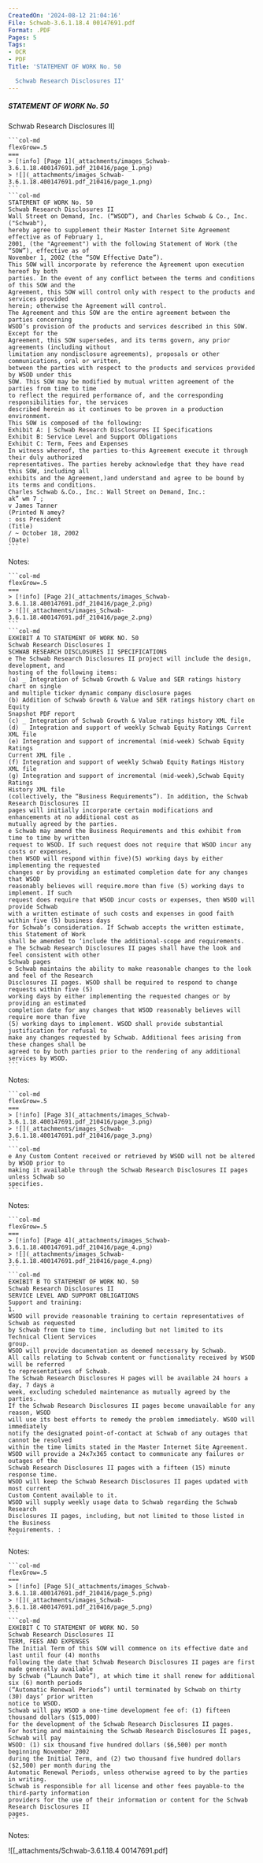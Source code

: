 ```yaml
---
CreatedOn: '2024-08-12 21:04:16'
File: Schwab-3.6.1.18.4 00147691.pdf
Format: .PDF
Pages: 5
Tags:
- OCR
- PDF
Title: 'STATEMENT OF WORK No. 50

  Schwab Research Disclosures II'
---
```


##### STATEMENT OF WORK No. 50
Schwab Research Disclosures II]

  
````col
```col-md
flexGrow=.5
===
> [!info] [Page 1](_attachments/images_Schwab-3.6.1.18.400147691.pdf_210416/page_1.png)
> ![](_attachments/images_Schwab-3.6.1.18.400147691.pdf_210416/page_1.png)
```  
```col-md
STATEMENT OF WORK No. 50
Schwab Research Disclosures II  
Wall Street on Demand, Inc. (“WSOD”), and Charles Schwab & Co., Inc. ("Schwab"),
hereby agree to supplement their Master Internet Site Agreement effective as of February 1,
2001, (the "Agreement") with the following Statement of Work (the “SOW”), effective as of
November 1, 2002 (the “SOW Effective Date”).  
This SOW will incorporate by reference the Agreement upon execution hereof by both
parties. In the event of any conflict between the terms and conditions of this SOW and the
Agreement, this SOW will control only with respect to the products and services provided
herein; otherwise the Agreement will control.  
The Agreement and this SOW are the entire agreement between the parties concerning
WSOD’s provision of the products and services described in this SOW. Except for the
Agreement, this SOW supersedes, and its terms govern, any prior agreements (including without
limitation any nondisclosure agreements), proposals or other communications, oral or written,
between the parties with respect to the products and services provided by WSOD under this
SOW. This SOW may be modified by mutual written agreement of the parties from time to time
to reflect the required performance of, and the corresponding responsibilities for, the services
described herein as it continues to be proven in a production environment.  
This SOW is composed of the following:  
Exhibit A: | Schwab Research Disclosures II Specifications
Exhibit B: Service Level and Support Obligations
Exhibit C: Term, Fees and Expenses  
In witness whereof, the parties to-this Agreement execute it through their duly authorized
representatives. The parties hereby acknowledge that they have read this SOW, including all
exhibits and the Agreement,)and understand and agree to be bound by its terms and conditions.  
Charles Schwab &.Co., Inc.: Wall Street on Demand, Inc.:
ak” wm 7 ;
v James Tanner
(Printed N amey?
: oss President
(Title)
/ ~ October 18, 2002  
(Date)  
```
````
Notes:    
````col
```col-md
flexGrow=.5
===
> [!info] [Page 2](_attachments/images_Schwab-3.6.1.18.400147691.pdf_210416/page_2.png)
> ![](_attachments/images_Schwab-3.6.1.18.400147691.pdf_210416/page_2.png)
```  
```col-md
EXHIBIT A TO STATEMENT OF WORK NO. 50
Schwab Research Disclosures I  
SCHWAB RESEARCH DISCLOSURES II SPECIFICATIONS  
e The Schwab Research Disclosures II project will include the design, development, and
hosting of the following items:  
(a) _ Integration of Schwab Growth & Value and SER ratings history chart on single
and multiple ticker dynamic company disclosure pages  
(b) Addition of Schwab Growth & Value and SER ratings history chart on Equity
Snapshot PDF report  
(c) _ Integration of Schwab Growth & Value ratings history XML file  
(d) _ Integration and support of weekly Schwab Equity Ratings Current XML file  
(e) Integration and support of incremental (mid-week) Schwab Equity Ratings
Current XML file .  
(f) Integration and support of weekly Schwab Equity Ratings History XML file  
(g) Integration and support of incremental (mid-week),Schwab Equity Ratings
History XML file  
(collectively, the “Business Requirements”). In addition, the Schwab Research Disclosures II
pages will initially incorporate certain modifications and enhancements at no additional cost as
mutually agreed by the parties.  
e Schwab may amend the Business Requirements and this exhibit from time to time by written
request to WSOD. If such request does not require that WSOD incur any costs or expenses,
then WSOD will respond within five)(5) working days by either implementing the requested
changes or by providing an estimated completion date for any changes that WSOD
reasonably believes will require.more than five (5) working days to implement. If such
request does require that WSOD incur costs or expenses, then WSOD will provide Schwab
with a written estimate of such costs and expenses in good faith within five (5) business days
for Schwab’s consideration. If Schwab accepts the written estimate, this Statement of Work
shall be amended to ‘include the additional-scope and requirements.  
e The Schwab Research Disclosures II pages shall have the look and feel consistent with other
Schwab pages  
e Schwab maintains the ability to make reasonable changes to the look and feel of the Research
Disclosures II pages. WSOD shall be required to respond to change requests within five (5)
working days by either implementing the requested changes or by providing an estimated
completion date for any changes that WSOD reasonably believes will require more than five
(5) working days to implement. WSOD shall provide substantial justification for refusal to
make any changes requested by Schwab. Additional fees arising from these changes shall be
agreed to by both parties prior to the rendering of any additional services by WSOD.  
```
````
Notes:    
````col
```col-md
flexGrow=.5
===
> [!info] [Page 3](_attachments/images_Schwab-3.6.1.18.400147691.pdf_210416/page_3.png)
> ![](_attachments/images_Schwab-3.6.1.18.400147691.pdf_210416/page_3.png)
```  
```col-md
e Any Custom Content received or retrieved by WSOD will not be altered by WSOD prior to
making it available through the Schwab Research Disclosures II pages unless Schwab so
specifies.  
```
````
Notes:    
````col
```col-md
flexGrow=.5
===
> [!info] [Page 4](_attachments/images_Schwab-3.6.1.18.400147691.pdf_210416/page_4.png)
> ![](_attachments/images_Schwab-3.6.1.18.400147691.pdf_210416/page_4.png)
```  
```col-md
EXHIBIT B TO STATEMENT OF WORK NO. 50
Schwab Research Disclosures II  
SERVICE LEVEL AND SUPPORT OBLIGATIONS  
Support and training:  
1.  
WSOD will provide reasonable training to certain representatives of Schwab as requested
by Schwab from time to time, including but not limited to its Technical Client Services  
group.
WSOD will provide documentation as deemed necessary by Schwab.  
All calls relating to Schwab content or functionality received by WSOD will be referred
to representatives of Schwab.  
The Schwab Research Disclosures H pages will be available 24 hours a day, 7 days a
week, excluding scheduled maintenance as mutually agreed by the parties.  
If the Schwab Research Disclosures II pages become unavailable for any reason, WSOD
will use its best efforts to remedy the problem immediately. WSOD will immediately
notify the designated point-of-contact at Schwab of any outages that cannot be resolved
within the time limits stated in the Master Internet Site Agreement.  
WSOD will provide a 24x7x365 contact to communicate any failures or outages of the
Schwab Research Disclosures II pages with a fifteen (15) minute response time.  
WSOD will keep the Schwab Research Disclosures II pages updated with most current
Custom Content available to it.  
WSOD will supply weekly usage data to Schwab regarding the Schwab Research
Disclosures II pages, including, but not limited to those listed in the Business
Requirements. :  
```
````
Notes:    
````col
```col-md
flexGrow=.5
===
> [!info] [Page 5](_attachments/images_Schwab-3.6.1.18.400147691.pdf_210416/page_5.png)
> ![](_attachments/images_Schwab-3.6.1.18.400147691.pdf_210416/page_5.png)
```  
```col-md
EXHIBIT C TO STATEMENT OF WORK NO. 50
Schwab Research Disclosures II  
TERM, FEES AND EXPENSES  
The Initial Term of this SOW will commence on its effective date and last until four (4) months
following the date that Schwab Research Disclosures II pages are first made generally available
by Schwab (“Launch Date”), at which time it shall renew for additional six (6) month periods
(“Automatic Renewal Periods”) until terminated by Schwab on thirty (30) days’ prior written
notice to WSOD.  
Schwab will pay WSOD a one-time development fee of: (1) fifteen thousand dollars ($15,000)
for the development of the Schwab Research Disclosures II pages.  
For hosting and maintaining the Schwab Research Disclosures II pages, Schwab will pay
WSOD: (1) six thousand five hundred dollars ($6,500) per month beginning November 2002
during the Initial Term, and (2) two thousand five hundred dollars ($2,500) per month during the
Automatic Renewal Periods, unless otherwise agreed to by the parties in writing.  
Schwab is responsible for all license and other fees payable-to the third-party information
providers for the use of their information or content for the Schwab Research Disclosures II  
pages.  
```
````
Notes:  


![[_attachments/Schwab-3.6.1.18.4 00147691.pdf]